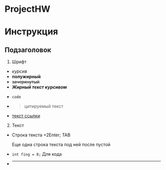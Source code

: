 # ProjectHW
# Инструкция
## Подзаголовок
1. Шрифт
* *курсив*
* **полужирный**
* ~~зачеркнутый~~
* ***Жирный текст курсивом***
- `code`
+ >цитируемый текст
* [текст ссылки](URL_ссылки)

 2. Текст

 * Строка текста +2Enter;  TAB
 
    Еще одна строка текста под ней после пустой
* ```int fing = 8;``` Для кода
* ___
